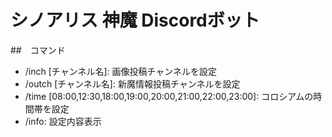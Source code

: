 # シノアリス 神魔 Discordボット

##　コマンド
* /inch [チャンネル名]: 画像投稿チャンネルを設定
* /outch [チャンネル名]: 新魔情報投稿チャンネルを設定
* /time [08:00,12:30,18:00,19:00,20:00,21:00,22:00,23:00]: コロシアムの時間帯を設定
* /info: 設定内容表示

